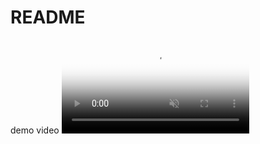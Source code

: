 # README
demo video
<video src="https://user-images.githubusercontent.com/78842284/230729719-6921b666-bdb5-4482-a1af-aa691a38dd15.mp4#t-0.1" playsinline autoplay muted loop poster="https://user-images.githubusercontent.com/78842284/230731879-4fb8fb36-54d2-4705-9728-bb66ec0702ae.jpg">
</video>



